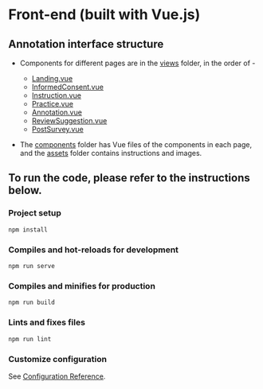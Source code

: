 # Front-end (built with Vue.js)

## Annotation interface structure
* Components for different pages are in the [views](./src/views) folder, in the order of -
  * [Landing.vue](./src/views/Landing.vue)
  * [InformedConsent.vue](./src/views/InformedConsent.vue)
  * [Instruction.vue](./src/views/Instruction.vue)
  * [Practice.vue](./src/views/Practice.vue)
  * [Annotation.vue](./src/views/Annotation.vue)
  * [ReviewSuggestion.vue](./src/views/ReviewSuggestion.vue)
  * [PostSurvey.vue](./src/views/PostSurvey.vue)


* The [components](./src/components) folder has Vue files of the components in each page, and the [assets](./src/assets) folder contains instructions and images.


## To run the code, please refer to the instructions below.

### Project setup
```
npm install
```

### Compiles and hot-reloads for development
```
npm run serve
```

### Compiles and minifies for production
```
npm run build
```

### Lints and fixes files
```
npm run lint
```

### Customize configuration
See [Configuration Reference](https://cli.vuejs.org/config/).


